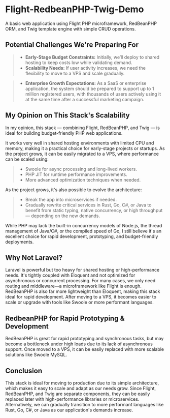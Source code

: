 # Flight-RedbeanPHP-Twig-Demo
A basic web application using Flight PHP microframework, RedBeanPHP ORM, and Twig template engine with simple CRUD operations.

## Potential Challenges We're Preparing For
> - **Early-Stage Budget Constraints:** Initially, we’ll deploy to shared hosting to keep costs low while validating demand.
> - **Scalability Needs:** If user activity increases, we need the flexibility to move to a VPS and scale gradually.
<!-- > - **Enterprise Growth Expectations:** As a SaaS/enterprise solution, the app must be ready to support up to 1 million users and thousands of concurrent sessions following a successful marketing campaign. -->
> - **Enterprise Growth Expectations:** As a SaaS or enterprise application, the system should be prepared to support up to 1 million registered users, with thousands of users actively using it at the same time after a successful marketing campaign.

## My Opinion on This Stack's Scalability
In my opinion, this stack — combining Flight, RedBeanPHP, and Twig — is ideal for building budget-friendly PHP web applications.

It works very well in shared hosting environments with limited CPU and memory, making it a practical choice for early-stage projects or startups. As the project grows, it can be easily migrated to a VPS, where performance can be scaled using:
> - Swoole for async processing and long-lived workers.
> - PHP JIT for runtime performance improvements.
> - More advanced optimization techniques when needed.

As the project grows, it's also possible to evolve the architecture:
> - Break the app into microservices if needed.
> - Gradually rewrite critical services in Rust, Go, C#, or Java to benefit from static typing, native concurrency, or high throughput — depending on the new demands.

While PHP may lack the built-in concurrency models of Node.js, the thread management of Java/C#, or the compiled speed of Go, I still believe it's an excellent choice for rapid development, prototyping, and budget-friendly deployments.

## Why Not Laravel?
Laravel is powerful but too heavy for shared hosting or high-performance needs. It's tightly coupled with Eloquent and not optimized for asynchronous or concurrent processing. For many cases, we only need routing and middleware—a microframework like Flight is enough. RedBeanPHP is also far more lightweight than Eloquent, making this stack ideal for rapid development. After moving to a VPS, it becomes easier to scale or upgrade with tools like Swoole or more performant languages.

## RedbeanPHP for Rapid Prototyping & Development
RedBeanPHP is great for rapid prototyping and synchronous tasks, but may become a bottleneck under high loads due to its lack of asynchronous support. Once moved to a VPS, it can be easily replaced with more scalable solutions like Swoole MySQL.

## Conclusion
This stack is ideal for moving to production due to its simple architecture, which makes it easy to scale and adapt as our needs grow. Since Flight, RedBeanPHP, and Twig are separate components, they can be easily replaced later with high-performance libraries or microservices. Alternatively, we can gradually transition to more performant languages like Rust, Go, C#, or Java as our application's demands increase.